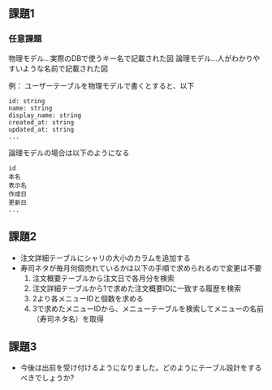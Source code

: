 ## 課題1
### 任意課題

物理モデル...実際のDBで使うキー名で記載された図
論理モデル...人がわかりやすいような名前で記載された図

例：
ユーザーテーブルを物理モデルで書くとすると、以下
```
id: string
name: string
display_name: string
created_at: string
updated_at: string
...
```
論理モデルの場合は以下のようになる

```
id
本名
表示名
作成日
更新日
...
```

## 課題2
- 注文詳細テーブルにシャリの大小のカラムを追加する
- 寿司ネタが毎月何個売れているかは以下の手順で求められるので変更は不要
  1. 注文概要テーブルから注文日で各月分を検索
  2. 注文詳細テーブルから1で求めた注文概要IDに一致する履歴を検索
  3. 2より各メニューIDと個数を求める
  4. 3で求めたメニューIDから、メニューテーブルを検索してメニューの名前（寿司ネタ名）を取得

## 課題3
- 今後は出前を受け付けるようになりました。どのようにテーブル設計をするべきでしょうか?